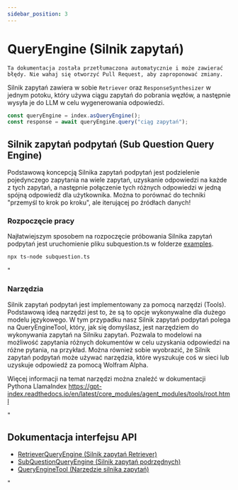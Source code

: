 ```yaml
---
sidebar_position: 3
---
```


# QueryEngine (Silnik zapytań)

`Ta dokumentacja została przetłumaczona automatycznie i może zawierać błędy. Nie wahaj się otworzyć Pull Request, aby zaproponować zmiany.`

Silnik zapytań zawiera w sobie `Retriever` oraz `ResponseSynthesizer` w jednym potoku, który używa ciągu zapytań do pobrania węzłów, a następnie wysyła je do LLM w celu wygenerowania odpowiedzi.

```typescript
const queryEngine = index.asQueryEngine();
const response = await queryEngine.query("ciąg zapytań");
```

## Silnik zapytań podpytań (Sub Question Query Engine)

Podstawową koncepcją Silnika zapytań podpytań jest podzielenie pojedynczego zapytania na wiele zapytań, uzyskanie odpowiedzi na każde z tych zapytań, a następnie połączenie tych różnych odpowiedzi w jedną spójną odpowiedź dla użytkownika. Można to porównać do techniki "przemyśl to krok po kroku", ale iterującej po źródłach danych!

### Rozpoczęcie pracy

Najłatwiejszym sposobem na rozpoczęcie próbowania Silnika zapytań podpytań jest uruchomienie pliku subquestion.ts w folderze [examples](https://github.com/run-llama/LlamaIndexTS/blob/main/examples/subquestion.ts).

```bash
npx ts-node subquestion.ts
```

"

### Narzędzia

Silnik zapytań podpytań jest implementowany za pomocą narzędzi (Tools). Podstawową ideą narzędzi jest to, że są to opcje wykonywalne dla dużego modelu językowego. W tym przypadku nasz Silnik zapytań podpytań polega na QueryEngineTool, który, jak się domyślasz, jest narzędziem do wykonywania zapytań na Silniku zapytań. Pozwala to modelowi na możliwość zapytania różnych dokumentów w celu uzyskania odpowiedzi na różne pytania, na przykład. Można również sobie wyobrazić, że Silnik zapytań podpytań może używać narzędzia, które wyszukuje coś w sieci lub uzyskuje odpowiedź za pomocą Wolfram Alpha.

Więcej informacji na temat narzędzi można znaleźć w dokumentacji Pythona LlamaIndex https://gpt-index.readthedocs.io/en/latest/core_modules/agent_modules/tools/root.html

"

## Dokumentacja interfejsu API

- [RetrieverQueryEngine (Silnik zapytań Retriever)](../../api/classes/RetrieverQueryEngine.md)
- [SubQuestionQueryEngine (Silnik zapytań podrzędnych)](../../api/classes/SubQuestionQueryEngine.md)
- [QueryEngineTool (Narzędzie silnika zapytań)](../../api/interfaces/QueryEngineTool.md)

"
